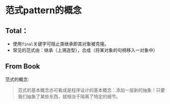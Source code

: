 # 范式pattern的概念
## Total：
- 使用`final`关键字可阻止类继承即其对象被克隆。
- 常见的范式由：继承（上溯造型），合成（将某对象的句柄移入一对象中）



## From Book
范式的概念:
>范式的基本概念亦可看成是程序设计的基本概念：添加一层新的抽象！只要我们抽象了某些东西，就相当于隔离了特定的细节。